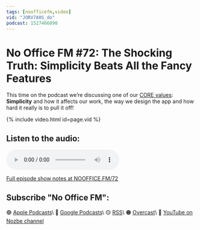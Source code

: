 ```yaml
---
tags: [noofficefm,video]
vid: "JORV7A0S_do"
podcast: 1527466890
---
```


# No Office FM #72: The Shocking Truth: Simplicity Beats All the Fancy Features

This time on the podcast we’re discussing one of our [CORE values](/nozbe-values): **Simplicity** and how it affects our work, the way we design the app and how hard it really is to pull it off!

{% include video.html id=page.vid %}

<!--More-->

## Listen to the audio:

<audio controls>
<source src="https://media.transistor.fm/4caff08d/27f61b3e.mp3" type="audio/mpeg">
</audio>



[Full episode show notes at NOOFFICE.FM/72](https://nooffice.fm/72)

## Subscribe "No Office FM":

🟣 [Apple Podcasts](https://podcasts.apple.com/podcast/no-office/id1527466890)\\
🔵 [Google Podcasts](https://podcasts.google.com/feed/aHR0cHM6Ly9mZWVkcy50cmFuc2lzdG9yLmZtL25vb2ZmaWNl)\\
🟡 [RSS](https://1nozbe.com/nooffice.rss?c=michaelteam)\\
🟠 [Overcast](https://overcast.fm/itunes1527466890/no-office)\\
🔴 [YouTube on Nozbe channel](https://youtube.com/NozbeCom)

<!--podcast: 1527466890-->

[n]: https://michael.gratis/nozbe
[np]: https://michael.gratis/nozbepersonal